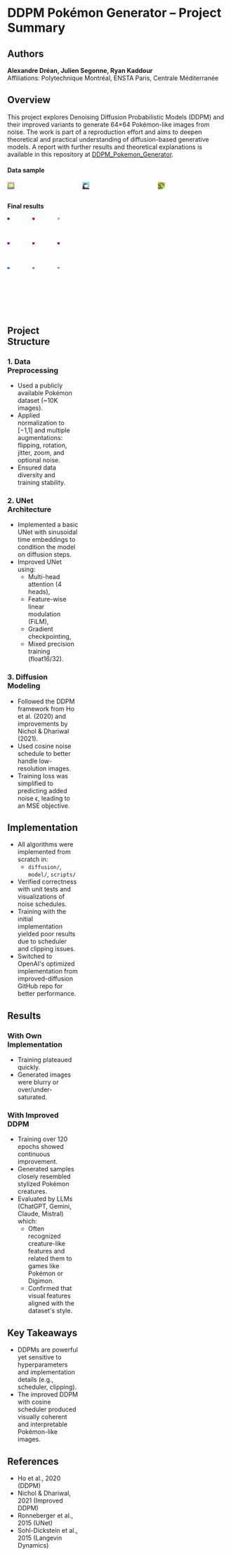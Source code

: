 # DDPM Pokémon Generator – Project Summary

## Authors

**Alexandre Dréan, Julien Segonne, Ryan Kaddour**  
Affiliations: Polytechnique Montréal, ENSTA Paris, Centrale Méditerranée  

## Overview

This project explores Denoising Diffusion Probabilistic Models (DDPM) and their improved variants to generate 64×64 Pokémon-like images from noise. The work is part of a reproduction effort and aims to deepen theoretical and practical understanding of diffusion-based generative models. A report with further results and theoretical explanations is available in this repository at [DDPM_Pokemon_Generator](/DDPM_Pokemon_Generator.pdf).

#### Data sample
<div style="display: grid; grid-template-columns: repeat(3, 1fr); grid-template-rows: repeat(4, 1fr); gap: 10px; aspect-ratio: 3/4;">
    <img src="Data sample/poke1.png" width="10%">
    <img src="Data sample/poke2.png" width="10%">
    <img src="Data sample/poke3.png" width="10%">
<div>

#### Final results
<div style="display: grid; grid-template-columns: repeat(3, 1fr); grid-template-rows: repeat(4, 1fr); gap: 10px; aspect-ratio: 3/4;">
    <img src="Final results/1.png" width="10%">
    <img src="Final results/2.png" width="10%">
    <img src="Final results/3.png" width="10%">
    <img src="Final results/5.png" width="10%">
    <img src="Final results/6.png" width="10%">
    <img src="Final results/8.png" width="10%">
    <img src="Final results/9.png" width="10%">
    <img src="Final results/10.png" width="10%">
    <img src="Final results/11.png" width="10%">
</div>


## Project Structure

### 1. Data Preprocessing

- Used a publicly available Pokémon dataset (~10K images).
- Applied normalization to [−1,1] and multiple augmentations: flipping, rotation, jitter, zoom, and optional noise.
- Ensured data diversity and training stability.

### 2. UNet Architecture

- Implemented a basic UNet with sinusoidal time embeddings to condition the model on diffusion steps.
- Improved UNet using:
  - Multi-head attention (4 heads),
  - Feature-wise linear modulation (FiLM),
  - Gradient checkpointing,
  - Mixed precision training (float16/32).

### 3. Diffusion Modeling

- Followed the DDPM framework from Ho et al. (2020) and improvements by Nichol & Dhariwal (2021).
- Used cosine noise schedule to better handle low-resolution images.
- Training loss was simplified to predicting added noise ϵ, leading to an MSE objective.

## Implementation

- All algorithms were implemented from scratch in:
  - `diffusion/`, `model/`, `scripts/`
- Verified correctness with unit tests and visualizations of noise schedules.
- Training with the initial implementation yielded poor results due to scheduler and clipping issues.
- Switched to OpenAI's optimized implementation from improved-diffusion GitHub repo for better performance.

## Results

### With Own Implementation

- Training plateaued quickly.
- Generated images were blurry or over/under-saturated.

### With Improved DDPM

- Training over 120 epochs showed continuous improvement.
- Generated samples closely resembled stylized Pokémon creatures.
- Evaluated by LLMs (ChatGPT, Gemini, Claude, Mistral) which:
  - Often recognized creature-like features and related them to games like Pokémon or Digimon.
  - Confirmed that visual features aligned with the dataset's style.


## Key Takeaways

- DDPMs are powerful yet sensitive to hyperparameters and implementation details (e.g., scheduler, clipping).
- The improved DDPM with cosine scheduler produced visually coherent and interpretable Pokémon-like images.

## References

- Ho et al., 2020 (DDPM)
- Nichol & Dhariwal, 2021 (Improved DDPM)
- Ronneberger et al., 2015 (UNet)
- Sohl-Dickstein et al., 2015 (Langevin Dynamics)
